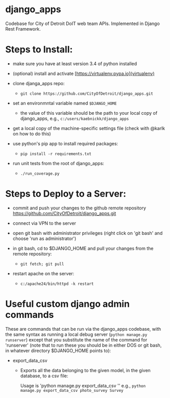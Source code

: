 # django_apps

  Codebase for City of Detroit DoIT web team APIs.  Implemented in Django Rest Framework.

# Steps to Install:

  * make sure you have at least version 3.4 of python installed

  * (optional) install and activate [https://virtualenv.pypa.io](virtualenv)

  * clone djanga_apps repo:

    - `git clone https://github.com/CityOfDetroit/django_apps.git`

  * set an environmntal variable named `$DJANGO_HOME`

    - the value of this variable should be the path to your local copy of django_apps, e.g., `c:/users/kaebnickk/django_apps`

  * get a local copy of the machine-specific settings file (check with @karlk on how to do this)

  * use python's pip app to install required packages:

    - `pip install -r requirements.txt`

  * run unit tests from the root of django_apps:

    - `./run_coverage.py`

# Steps to Deploy to a Server:

  * commit and push your changes to the github remote repository https://github.com/CityOfDetroit/django_apps.git

  * connect via VPN to the server

  * open git bash with administrator privileges (right click on 'git bash' and choose 'run as administrator')

  * in git bash, cd to $DJANGO_HOME and pull your changes from the remote repository:

    - `git fetch; git pull`

  * restart apache on the server:

    - `c:/apache24/bin/httpd -k restart`

# Useful custom django admin commands

  These are commands that can be run via the django_apps codebase, with the same syntax as running a local debug server (`python manage.py runserver`) except that you substitute the name of the command for 'runserver' (note that to run these you should be in either DOS or git bash, in whatever directory $DJANGO_HOME points to):

  * export_data_csv

    - Exports all the data belonging to the given model, in the given database, to a csv file:

        Usage is 'python manage.py export_data_csv <database> <model>''
        e.g., `python manage.py export_data_csv photo_survey Survey`
